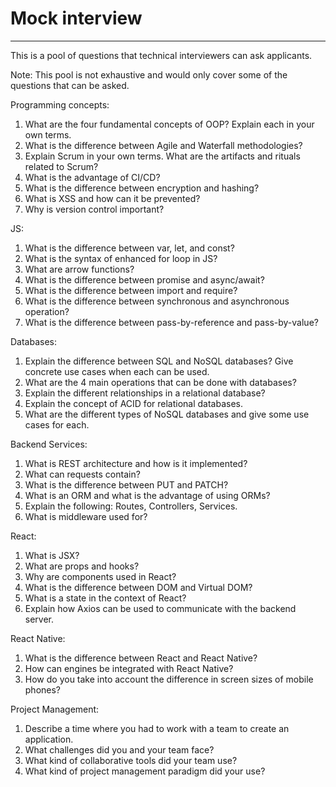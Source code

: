 # Mock interview

---
This is a pool of questions that technical interviewers can ask applicants.

Note: This pool is not exhaustive and would only cover some of the questions that can be asked.

Programming concepts:
1. What are the four fundamental concepts of OOP? Explain each in your own terms.
2. What is the difference between Agile and Waterfall methodologies?
3. Explain Scrum in your own terms. What are the artifacts and rituals related to Scrum?
4. What is the advantage of CI/CD?
5. What is the difference between encryption and hashing?
6. What is XSS and how can it be prevented?
7. Why is version control important?

JS:
1. What is the difference between var, let, and const?
2. What is the syntax of enhanced for loop in JS?
3. What are arrow functions?
4. What is the difference between promise and async/await?
5. What is the difference between import and require?
6. What is the difference between synchronous and asynchronous operation?
7. What is the difference between pass-by-reference and pass-by-value?

Databases:
1. Explain the difference between SQL and NoSQL databases? Give concrete use cases when each can be used.
2. What are the 4 main operations that can be done with databases?
3. Explain the different relationships in a relational database?
4. Explain the concept of ACID for relational databases.
5. What are the different types of NoSQL databases and give some use cases for each.

Backend Services:
1. What is REST architecture and how is it implemented?
2. What can requests contain?
3. What is the difference between PUT and PATCH?
4. What is an ORM and what is the advantage of using ORMs?
5. Explain the following: Routes, Controllers, Services.
6. What is middleware used for?

React:
1. What is JSX?
2. What are props and hooks?
3. Why are components used in React?
4. What is the difference between DOM and Virtual DOM?
5. What is a state in the context of React?
6. Explain how Axios can be used to communicate with the backend server.

React Native:
1. What is the difference between React and React Native?
2. How can engines be integrated with React Native?
3. How do you take into account the difference in screen sizes of mobile phones?

Project Management:
1. Describe a time where you had to work with a team to create an application.
2. What challenges did you and your team face?
3. What kind of collaborative tools did your team use?
4. What kind of project management paradigm did your use?

